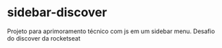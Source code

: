 # sidebar-discover

Projeto para aprimoramento técnico com js em um sidebar menu. Desafio do discover da rocketseat

